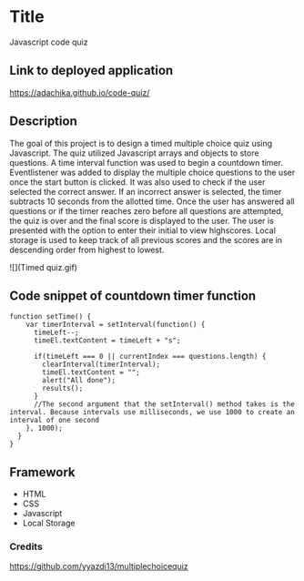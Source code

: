 # Title 
Javascript code quiz

## Link to deployed application
https://adachika.github.io/code-quiz/

## Description
The goal of this project is to design a timed multiple choice quiz using Javascript. The quiz utilized Javascript arrays and objects to store questions. A time interval function was used to begin a countdown timer. Eventlistener was added to display the multiple choice questions to the user once the start button is clicked. It was also used to check if the user selected the correct answer. If an incorrect answer is selected, the timer subtracts 10 seconds from the allotted time. Once the user has answered all questions or if the timer reaches zero before all questions are attempted, the quiz is over and the final score is displayed to the user. The user is presented with the option to enter their initial to view highscores. Local storage is used to keep track of all previous scores and the scores are in descending order from highest to lowest.

![](Timed quiz.gif)

## Code snippet of countdown timer function
```
function setTime() {
    var timerInterval = setInterval(function() {
      timeLeft--;
      timeEl.textContent = timeLeft + "s";
  
      if(timeLeft === 0 || currentIndex === questions.length) {
        clearInterval(timerInterval);
        timeEl.textContent = "";
        alert("All done");
        results();
      }
      //The second argument that the setInterval() method takes is the interval. Because intervals use milliseconds, we use 1000 to create an interval of one second
    }, 1000);
  }
}

```
## Framework
- HTML
- CSS
- Javascript
- Local Storage

### Credits
https://github.com/yyazdi13/multiplechoicequiz

